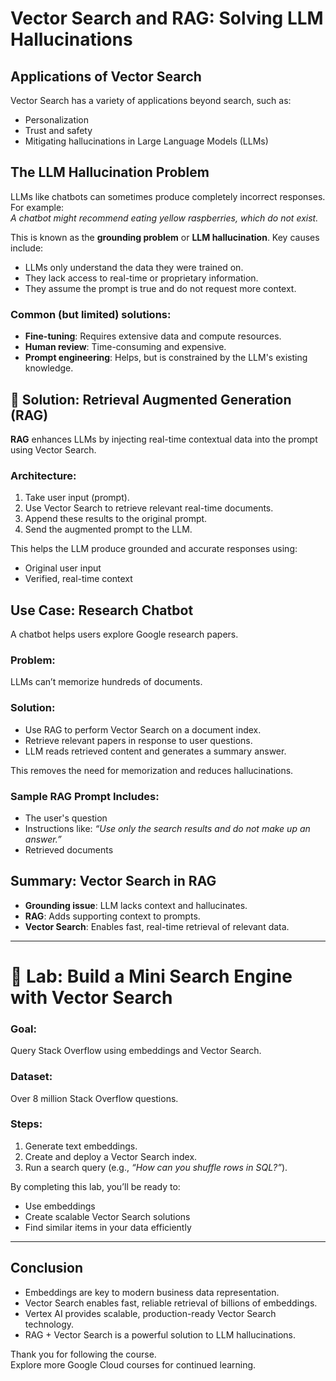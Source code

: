 # Vector Search and RAG: Solving LLM Hallucinations

## Applications of Vector Search

Vector Search has a variety of applications beyond search, such as:
- Personalization
- Trust and safety
- Mitigating hallucinations in Large Language Models (LLMs)

## The LLM Hallucination Problem

LLMs like chatbots can sometimes produce completely incorrect responses.  
For example:  
*A chatbot might recommend eating yellow raspberries, which do not exist.*

This is known as the **grounding problem** or **LLM hallucination**. Key causes include:
- LLMs only understand the data they were trained on.
- They lack access to real-time or proprietary information.
- They assume the prompt is true and do not request more context.

### Common (but limited) solutions:
- **Fine-tuning**: Requires extensive data and compute resources.
- **Human review**: Time-consuming and expensive.
- **Prompt engineering**: Helps, but is constrained by the LLM's existing knowledge.

## 🧠 Solution: Retrieval Augmented Generation (RAG)

**RAG** enhances LLMs by injecting real-time contextual data into the prompt using Vector Search.

### Architecture:
1. Take user input (prompt).
2. Use Vector Search to retrieve relevant real-time documents.
3. Append these results to the original prompt.
4. Send the augmented prompt to the LLM.

This helps the LLM produce grounded and accurate responses using:
- Original user input
- Verified, real-time context

## Use Case: Research Chatbot

A chatbot helps users explore Google research papers.

### Problem:
LLMs can’t memorize hundreds of documents.

### Solution:
- Use RAG to perform Vector Search on a document index.
- Retrieve relevant papers in response to user questions.
- LLM reads retrieved content and generates a summary answer.

This removes the need for memorization and reduces hallucinations.

### Sample RAG Prompt Includes:
- The user's question
- Instructions like: *“Use only the search results and do not make up an answer.”*
- Retrieved documents

## Summary: Vector Search in RAG

- **Grounding issue**: LLM lacks context and hallucinates.
- **RAG**: Adds supporting context to prompts.
- **Vector Search**: Enables fast, real-time retrieval of relevant data.

---

# 🧪 Lab: Build a Mini Search Engine with Vector Search

### Goal:
Query Stack Overflow using embeddings and Vector Search.

### Dataset:
Over 8 million Stack Overflow questions.

### Steps:
1. Generate text embeddings.
2. Create and deploy a Vector Search index.
3. Run a search query (e.g., *“How can you shuffle rows in SQL?”*).

By completing this lab, you’ll be ready to:
- Use embeddings
- Create scalable Vector Search solutions
- Find similar items in your data efficiently

---

## Conclusion

- Embeddings are key to modern business data representation.
- Vector Search enables fast, reliable retrieval of billions of embeddings.
- Vertex AI provides scalable, production-ready Vector Search technology.
- RAG + Vector Search is a powerful solution to LLM hallucinations.

Thank you for following the course.  
Explore more Google Cloud courses for continued learning.
